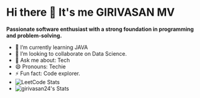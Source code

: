 # Hi there 👋 It's me GIRIVASAN MV

 **Passionate software enthusiast with a strong foundation in programming and problem-solving.**                                             
- 🌱 I’m currently learning JAVA
- 👯 I’m looking to collaborate on Data Science.
- 💬 Ask me about: Tech
- 😄 Pronouns: Techie
- ⚡ Fun fact: Code explorer.
- ![LeetCode Stats](https://leetcode.panchajanya.dev/GIRIVASAN_MV?theme=dark&font=KoHo)
- ![girivasan24's Stats](https://github-readme-stats.vercel.app/api?username=girivasan24&theme=radical&show_icons=true&hide_border=true&count_private=true)


